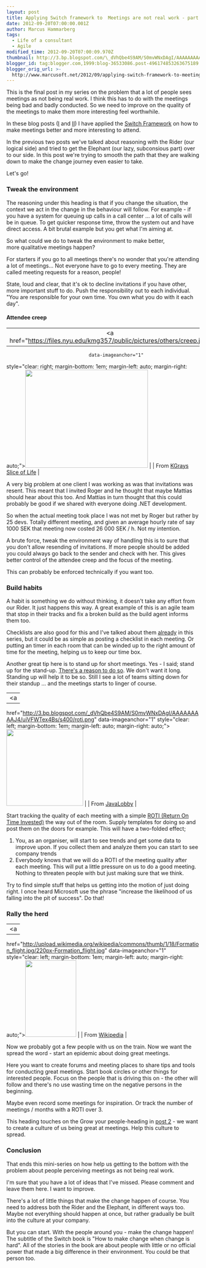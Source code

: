 ```yaml
---
layout: post
title: Applying Switch framework to  Meetings are not real work - part III
date: 2012-09-20T07:00:00.001Z
author: Marcus Hammarberg
tags:
  - Life of a consultant
  - Agile
modified_time: 2012-09-20T07:00:09.970Z
thumbnail: http://3.bp.blogspot.com/\_dVhQbe4S9AM/S0mvWNxDAgI/AAAAAAAAAJ4/uiVFWTex4Bs/s72-c/roti.png
blogger_id: tag:blogger.com,1999:blog-36533086.post-496174853263675189
blogger_orig_url: >-
  http://www.marcusoft.net/2012/09/applying-switch-framework-to-meetings_6992.html
---
```



This is the final post in my series on the problem that a lot of people
sees meetings as not being real work. I think this has to do with the
meetings being bad and badly conducted. So we need to improve on the
quality of the meetings to make them more interesting feel worthwhile.

In these blog posts (<a
href="http://www.marcusoft.net/2012/09/applying-switch-framework-to-meetings.html"
target="_blank">I</a> and <a
href="http://www.marcusoft.net/2012/09/applying-switch-framework-to-meetings_20.html"
target="_blank">II</a>) I have applied the <a
href="http://www.heathbrothers.com/resources/download/switch-framework.pdf"
target="_blank">Switch Framework</a> on how to make meetings better and
more interesting to attend.

In the previous two posts we've talked about reasoning with the Rider
(our logical side) and tried to get the Elephant (our lazy, subconsious
part) over to our side. In this post we're trying to smooth the path
that they are walking down to make the change journey even easier to
take.

Let's go!

### Tweak the environment

The reasoning under this heading is that if you change the situation,
the context we act in the change in the behaviour will follow. For
example - if you have a system for queuing up calls in a call center ...
a lot of calls will be in queue. To get quicker response time, throw the
system out and have direct access. A bit brutal example but you get what
I'm aiming at.

So what could we do to tweak the environment to make better,
more qualitative meetings happen?

For starters if you go to all meetings there's no wonder that you're
attending a lot of meetings... Not everyone have to go to every meeting.
They are called meeting requests for a reason, people!

State, loud and clear, that it's ok to decline invitations if you have
other, more important stuff to do. Push the responsibility out to each
individual. "You are responsible for your own time. You own what you do
with it each day".

#### Attendee creep

|                                                                                       |
|:-------------------------------------------------------------------------------------:|
|        <a href="https://files.nyu.edu/kmg357/public/pictures/others/creep.jpg"
                                  data-imageanchor="1"
  style="clear: right; margin-bottom: 1em; margin-left: auto; margin-right: auto;"><img
           src="https://files.nyu.edu/kmg357/public/pictures/others/creep.jpg"
                    data-border="0" width="320" height="256" /></a>                     |
|             From <a href="https://files.nyu.edu/kmg357/public/others.html"
                        target="_blank">KGrays Slice of Life</a>                        |

A very big problem at one client I was working as was that invitations
was resent. This meant that I invited Roger and he thought that maybe
Mattias should hear about this too. And Mattias in turn thought that
this could probably be good if we shared with everyone doing .NET
development.

So when the actual meeting took place I was not met by Roger but rather
by 25 devs. Totally different meeting, and given an average hourly rate
of say 1000 SEK that meeting now costed 26 000 SEK / h. Not my
intention.

A brute force, tweak the environment way of handling this is to sure
that you don't allow resending of invitations. If more people should be
added you could always go back to the sender and check with her. This
gives better control of the attendee creep and the focus of the
meeting.

This can probably be enforced technically if you want too.

### Build habits

A habit is something we do without thinking, it doesn't take any effort
from our Rider. It just happens this way. A great example of this is an
agile team that stop in their tracks and fix a broken build as the build
agent informs them too.

Checklists are also good for this and I've talked about them <a
href="http://www.marcusoft.net/2012/09/applying-switch-framework-to-meetings.html"
target="_blank">already</a> in this series, but it could be as simple as
posting a checklist in each meeting. Or putting an timer in each room
that can be winded up to the right amount of time for the meeting,
helping us to keep our time box.

Another great tip here is to stand up for short meetings. Yes - I said;
stand up for the stand-up. <a
href="http://www.blogger.com/blogger.g?blogID=36533086#editor/target=post;postID=496174853263675189"
target="_blank">There's a reason to do so</a>. We don't want it long.
Standing up will help it to be so. Still I see a lot of teams sitting
down for their standup ... and the meetings starts to linger of course.

|                                                                                                |
|:----------------------------------------------------------------------------------------------:|
|                                               <a
  href="http://3.bp.blogspot.com/_dVhQbe4S9AM/S0mvWNxDAgI/AAAAAAAAAJ4/uiVFWTex4Bs/s400/roti.png"
                                       data-imageanchor="1"
       style="clear: left; margin-bottom: 1em; margin-left: auto; margin-right: auto;"><img
  src="http://3.bp.blogspot.com/_dVhQbe4S9AM/S0mvWNxDAgI/AAAAAAAAAJ4/uiVFWTex4Bs/s200/roti.png"
                         data-border="0" width="200" height="200" /></a>                         |
|              From <a href="http://java.dzone.com/articles/60-second-agility-roti"
                                  target="_blank">JavaLobby</a>                                  |

Start tracking the quality of each meeting with a simple <a
href="http://www.stickyminds.com/sitewide.asp?Function=edetail&amp;ObjectType=COL&amp;ObjectId=6559"
target="_blank">ROTI (Return On Time Invested)</a> the way out of the
room. Supply templates for doing so and post them on the doors for
example. This will have a two-folded effect;

1. You, as an organiser, will start to see trends and get some data to
    improve upon. If you collect them and analyze them you can start to
    see company trends
2. Everybody knows that we will do a ROTI of the meeting quality after
    each meeting. This will put a little pressure on us to do a good
    meeting. Nothing to threaten people with but just making sure that
    we think.

Try to find simple stuff that helps us getting into the motion of just
doing right. I once heard Microsoft use the phrase "increase
the likelihood of us falling into the pit of success". Do that!

### Rally the herd

|                                                                                                                 |
|:---------------------------------------------------------------------------------------------------------------:|
|                                                        <a
  href="http://upload.wikimedia.org/wikipedia/commons/thumb/1/18/Formation_flight.jpg/220px-Formation_flight.jpg"
                                               data-imageanchor="1"
               style="clear: left; margin-bottom: 1em; margin-left: auto; margin-right: auto;"><img
  src="http://upload.wikimedia.org/wikipedia/commons/thumb/1/18/Formation_flight.jpg/220px-Formation_flight.jpg"
                                 data-border="0" width="133" height="200" /></a>                                  |
|                                                     From <a
  href="http://upload.wikimedia.org/wikipedia/commons/thumb/1/18/Formation_flight.jpg/220px-Formation_flight.jpg"
                                          target="_blank">Wikipedia</a>                                           |

Now we probably got a few people with us on the train. Now we want the
spread the word - start an epidemic about doing great meetings.

Here you want to create forums and meeting places to share tips and
tools for conducting great meetings. Start book circles or other things
for interested people. Focus on the people that is driving this on - the
other will follow and there's no use wasting time on the negative
persons in the beginning.

Maybe even record some meetings for inspiration. Or track the number of
meetings / months with a ROTI over 3.

This heading touches on the Grow your people-heading in <a
href="http://www.marcusoft.net/2012/09/applying-switch-framework-to-meetings_20.html"
target="_blank">post 2</a> - we want to create a culture of us being
great at meetings. Help this culture to spread.

### Conclusion

That ends this mini-series on how help us getting to the bottom with the
problem about people perceiving meetings as not being real work.

I'm sure that you have a lot of ideas that I've missed. Please comment
and leave them here. I want to improve.

There's a lot of little things that make the change happen of course.
You need to address both the Rider and the Elephant, in different ways
too. Maybe not everything should happen at once, but rather gradually be
built into the culture at your company.

But you can start. With the people around you - make the change happen!
The subtitle of the Switch book is "How to make change when change is
hard". All of the stories in the book are about people with little or no
official power that made a big difference in their environment. You
could be that person too.
